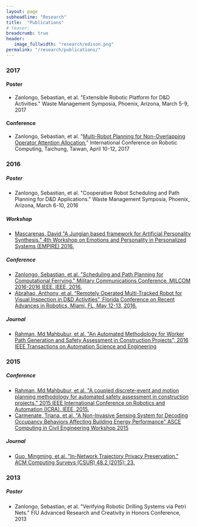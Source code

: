 ```yaml
---
layout: page
subheadline: "Research"
title:  "Publications"
# teaser:
breadcrumb: true
header:
   image_fullwidth: "research/edison.png"
permalink: "/research/publications/"
---
```


### 2017

#### Poster
- Zanlongo, Sebastian, et al. "Extensible Robotic Platform for D&D Activities." Waste Management Symposia, Phoenix, Arizona, March 5-9, 2017

#### Conference
- Zanlongo, Sebastian, et al. "[Multi-Robot Planning for Non-Overlapping Operator Attention Allocation.](/research/past/operator-attention-allocation/)" International Conference on Robotic Computing, Taichung, Taiwan, April 10-12, 2017

### 2016

##### Poster
- Zanlongo, Sebastian, et al. "Cooperative Robot Scheduling and Path Planning for D&D Applications." Waste Management Symposia, Phoenix, Arizona, March 6-10, 2016

##### Workshop
- [Mascarenas, David "A Jungian based framework for Artificial Personality Synthesis." 4th Workshop on Emotions and Personality in Personalized Systems (EMPIRE) 2016.](https://empire2016recsys.files.wordpress.com/2016/03/mascarenas_empire2016_slides.pdf)

##### Conference
- [Zanlongo, Sebastian, et al. "Scheduling and Path Planning for Computational Ferrying." Military Communications Conference, MILCOM 2016-2016 IEEE. IEEE, 2016.](http://ieeexplore.ieee.org/abstract/document/7795399/)
- [Abrahao, Anthony, et al. “Remotely Operated Multi-Tracked Robot for Visual Inspection in D&D Activities”, Florida Conference on Recent Advances in Robotics, Miami, FL, May 12-13, 2016.](http://www.eng.fiu.edu/mme/robotics/fcrar2016/FCRAR2016PROCEEDINGS.pdf#page=189)

##### Journal
- [Rahman, Md Mahbubur, et al. "An Automated Methodology for Worker Path Generation and Safety Assessment in Construction Projects", 2016 IEEE Transactions on Automation Science and Engineering](http://ieeexplore.ieee.org/abstract/document/7790844/)

### 2015

##### Conference
- [Rahman, Md Mahbubur, et al. "A coupled discrete-event and motion planning methodology for automated safety assessment in construction projects." 2015 IEEE International Conference on Robotics and Automation (ICRA). IEEE, 2015.](http://ieeexplore.ieee.org/document/7139735/?arnumber=7139735)
- [Carmenate, Triana, et al. "A Non-Invasive Sensing System for Decoding Occupancy Behaviors Affecting Building Energy Performance" ASCE Computing in Civil Engineering Workshop 2015](http://ascelibrary.org/doi/pdf/10.1061/9780784479247.fm#page=8)

##### Journal
- [Guo, Mingming, et al. "In-Network Trajectory Privacy Preservation." ACM Computing Surveys (CSUR) 48.2 (2015): 23.](https://dl.acm.org/citation.cfm?id=2818183)

### 2013

##### Poster
- Zanlongo, Sebastian, et al. "Verifying Robotic Drilling Systems via Petri Nets." FIU Advanced Research and Creativity in Honors Conference, 2013
